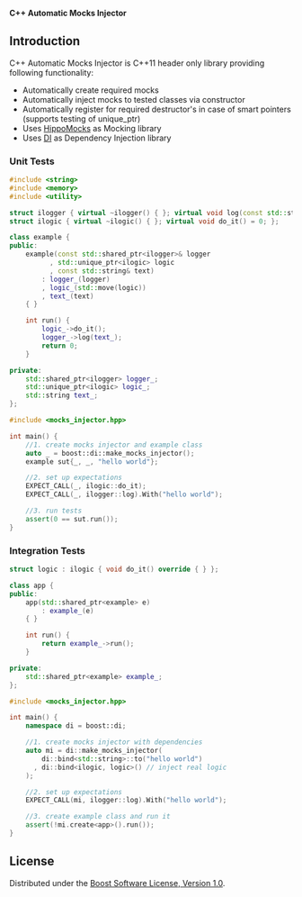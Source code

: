 **C++ Automatic Mocks Injector**

## Introduction
C++ Automatic Mocks Injector is C++11 header only library providing following functionality:
* Automatically create required mocks
* Automatically inject mocks to tested classes via constructor
* Automatically register for required destructor's in case of smart pointers (supports testing of unique_ptr)
* Uses [HippoMocks](https://github.com/dascandy/hippomocks) as Mocking library
* Uses [DI](https://github.com/krzysztof-jusiak/di) as Dependency Injection library

### Unit Tests
```cpp
#include <string>
#include <memory>
#include <utility>

struct ilogger { virtual ~ilogger() { }; virtual void log(const std::string&) = 0; };
struct ilogic { virtual ~ilogic() { }; virtual void do_it() = 0; };

class example {
public:
    example(const std::shared_ptr<ilogger>& logger
          , std::unique_ptr<ilogic> logic
          , const std::string& text)
        : logger_(logger)
        , logic_(std::move(logic))
        , text_(text)
    { }

    int run() {
        logic_->do_it();
        logger_->log(text_);
        return 0;
    }

private:
    std::shared_ptr<ilogger> logger_;
    std::unique_ptr<ilogic> logic_;
    std::string text_;
};

#include <mocks_injector.hpp>

int main() {
    //1. create mocks injector and example class
    auto _ = boost::di::make_mocks_injector();
    example sut{_, _, "hello world"};

    //2. set up expectations
    EXPECT_CALL(_, ilogic::do_it);
    EXPECT_CALL(_, ilogger::log).With("hello world");

    //3. run tests
    assert(0 == sut.run());
}
```

### Integration Tests
```cpp
struct logic : ilogic { void do_it() override { } };

class app {
public:
    app(std::shared_ptr<example> e)
        : example_(e)
    { }

    int run() {
        return example_->run();
    }

private:
    std::shared_ptr<example> example_;
};

#include <mocks_injector.hpp>

int main() {
    namespace di = boost::di;

    //1. create mocks injector with dependencies
    auto mi = di::make_mocks_injector(
        di::bind<std::string>::to("hello world")
      , di::bind<ilogic, logic>() // inject real logic
    );

    //2. set up expectations
    EXPECT_CALL(mi, ilogger::log).With("hello world");

    //3. create example class and run it
    assert(!mi.create<app>().run());
}
```

## License
Distributed under the [Boost Software License, Version 1.0](http://www.boost.org/LICENSE_1_0.txt).

